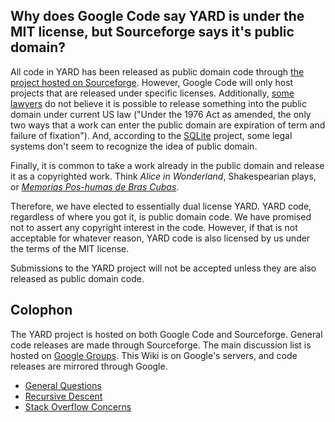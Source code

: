 ## Why does Google Code say YARD is under the MIT license, but Sourceforge says it's public domain? ##
All code in YARD has been released as public domain code through [the project hosted on Sourceforge](http://yard-parser.sourceforge.net/).  However, Google Code will only host projects that are released under specific licenses.  Additionally, [some lawyers](http://scrivenerserror.blogspot.com/2007/01/taking-bad-with-good.html) do not believe it is possible to release something into the public domain under current US law ("Under the 1976 Act as amended, the only two ways that a work can enter the public domain are expiration of term and failure of fixation").  And, according to the [SQLite](http://www.sqlite.org/) project, some legal systems don't seem to recognize the idea of public domain.

Finally, it is common to take a work already in the public domain and release it as a copyrighted work.  Think _Alice in Wonderland_, Shakespearian plays, or _[Memorias Pos-humas de Bras Cubas](http://en.wikipedia.org/wiki/The_Posthumous_Memoirs_of_Bras_Cubas)_.

Therefore, we have elected to essentially dual license YARD.  YARD code, regardless of where you got it, is public domain code.  We have promised not to assert any copyright interest in the code.  However, if that is not acceptable for whatever reason, YARD code is also licensed by us under the terms of the MIT license.

Submissions to the YARD project will not be accepted unless they are also released as public domain code.

## Colophon ##

The YARD project is hosted on both Google Code and Sourceforge.  General code releases are made through Sourceforge.  The main discussion list is hosted on [Google Groups](http://groups.google.com/group/yard-parser).  This Wiki is on Google's servers, and code releases are mirrored through Google.

  * [General Questions](YARDGeneralFAQ.md)
  * [Recursive Descent](RecursiveDescentFAQ.md)
  * [Stack Overflow Concerns](StackOverflow.md)